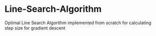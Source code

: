 # Line-Search-Algorithm
Optimal Line Search Algorithm implemented from scratch for calculating step size for gradient descent
